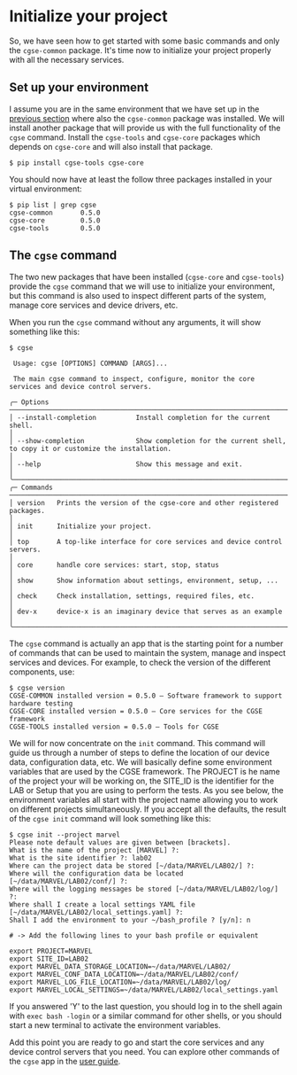 # Initialize your project

So, we have seen how to get started with some basic commands and only the `cgse-common` package.
It's time now to initialize your project properly with all the necessary services.

## Set up your environment

I assume you are in the same environment that we have set up in
the [previous section](./getting_started.md) where also the `cgse-common` package was installed. We
will install another package that will provide us with the full functionality of the `cgse` command.
Install the `cgse-tools` and `cgse-core` packages which depends on
`cgse-core` and will also install that package.

```shell
$ pip install cgse-tools cgse-core
```

You should now have at least the follow three packages installed in your virtual environment:

```text
$ pip list | grep cgse
cgse-common       0.5.0
cgse-core         0.5.0
cgse-tools        0.5.0
```

## The `cgse` command

The two new packages that have been installed (`cgse-core` and `cgse-tools`) provide the `cgse`
command that we will use to initialize your environment, but this command is also used to inspect
different parts of the system, manage core services and device drivers, etc.

When you run the `cgse` command without any arguments, it will show something like this:

```text
$ cgse

 Usage: cgse [OPTIONS] COMMAND [ARGS]...

 The main cgse command to inspect, configure, monitor the core services and device control servers.

╭─ Options ────────────────────────────────────────────────────────────────────────────────────────────────────────────────────────────────────────────────────╮
│ --install-completion          Install completion for the current shell.                                                                                      │
│ --show-completion             Show completion for the current shell, to copy it or customize the installation.                                               │
│ --help                        Show this message and exit.                                                                                                    │
╰──────────────────────────────────────────────────────────────────────────────────────────────────────────────────────────────────────────────────────────────╯
╭─ Commands ───────────────────────────────────────────────────────────────────────────────────────────────────────────────────────────────────────────────────╮
│ version   Prints the version of the cgse-core and other registered packages.                                                                                 │
│ init      Initialize your project.                                                                                                                           │
│ top       A top-like interface for core services and device control servers.                                                                                 │
│ core      handle core services: start, stop, status                                                                                                          │
│ show      Show information about settings, environment, setup, ...                                                                                           │
│ check     Check installation, settings, required files, etc.                                                                                                 │
│ dev-x     device-x is an imaginary device that serves as an example                                                                                          │
╰──────────────────────────────────────────────────────────────────────────────────────────────────────────────────────────────────────────────────────────────╯
```

The `cgse` command is actually an app that is the starting point for a number of commands that can
be used to maintain the system, manage and inspect services and devices. For example, to check the
version of the different components, use:

```text
$ cgse version
CGSE-COMMON installed version = 0.5.0 — Software framework to support hardware testing
CGSE-CORE installed version = 0.5.0 — Core services for the CGSE framework
CGSE-TOOLS installed version = 0.5.0 — Tools for CGSE
```

We will for now concentrate on the `init` command. This command will guide us through a number of
steps to define the location of our device data, configuration data, etc. We will basically define
some environment variables that are used by the CGSE framework. The PROJECT is he name of the
project your will be working on, the SITE_ID is the identifier for the LAB or Setup that you are
using to perform the tests. As you see below, the environment variables all start with the project
name allowing you to work on different projects simultaneously. If you accept all the defaults, the
result of the `cgse init` command will look something like this:

```text
$ cgse init --project marvel
Please note default values are given between [brackets].
What is the name of the project [MARVEL] ?:
What is the site identifier ?: lab02
Where can the project data be stored [~/data/MARVEL/LAB02/] ?:
Where will the configuration data be located [~/data/MARVEL/LAB02/conf/] ?:
Where will the logging messages be stored [~/data/MARVEL/LAB02/log/] ?:
Where shall I create a local settings YAML file [~/data/MARVEL/LAB02/local_settings.yaml] ?:
Shall I add the environment to your ~/bash_profile ? [y/n]: n

# -> Add the following lines to your bash profile or equivalent

export PROJECT=MARVEL
export SITE_ID=LAB02
export MARVEL_DATA_STORAGE_LOCATION=~/data/MARVEL/LAB02/
export MARVEL_CONF_DATA_LOCATION=~/data/MARVEL/LAB02/conf/
export MARVEL_LOG_FILE_LOCATION=~/data/MARVEL/LAB02/log/
export MARVEL_LOCAL_SETTINGS=~/data/MARVEL/LAB02/local_settings.yaml

```

If you answered 'Y' to the last question, you should log in to the shell again
with `exec bash -login` or a similar command for other shells, or you should start a new terminal to
activate the environment variables.

Add this point you are ready to go and start the core services and any device control servers that
you need. You can explore other commands of the `cgse` app in
the [user guide](./user_guide/index.md).
